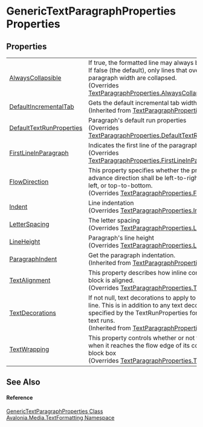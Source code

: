 # GenericTextParagraphProperties Properties




## Properties
<table>
<tr>
<td><a href="P_Avalonia_Media_TextFormatting_GenericTextParagraphProperties_AlwaysCollapsible">AlwaysCollapsible</a></td>
<td>If true, the formatted line may always be collapsed. If false (the default), only lines that overflow the paragraph width are collapsed.<br />(Overrides <a href="P_Avalonia_Media_TextFormatting_TextParagraphProperties_AlwaysCollapsible">TextParagraphProperties.AlwaysCollapsible</a>)</td>
</tr>
<tr>
<td><a href="P_Avalonia_Media_TextFormatting_TextParagraphProperties_DefaultIncrementalTab">DefaultIncrementalTab</a></td>
<td>Gets the default incremental tab width.<br />(Inherited from <a href="T_Avalonia_Media_TextFormatting_TextParagraphProperties">TextParagraphProperties</a>)</td>
</tr>
<tr>
<td><a href="P_Avalonia_Media_TextFormatting_GenericTextParagraphProperties_DefaultTextRunProperties">DefaultTextRunProperties</a></td>
<td>Paragraph's default run properties<br />(Overrides <a href="P_Avalonia_Media_TextFormatting_TextParagraphProperties_DefaultTextRunProperties">TextParagraphProperties.DefaultTextRunProperties</a>)</td>
</tr>
<tr>
<td><a href="P_Avalonia_Media_TextFormatting_GenericTextParagraphProperties_FirstLineInParagraph">FirstLineInParagraph</a></td>
<td>Indicates the first line of the paragraph.<br />(Overrides <a href="P_Avalonia_Media_TextFormatting_TextParagraphProperties_FirstLineInParagraph">TextParagraphProperties.FirstLineInParagraph</a>)</td>
</tr>
<tr>
<td><a href="P_Avalonia_Media_TextFormatting_GenericTextParagraphProperties_FlowDirection">FlowDirection</a></td>
<td>This property specifies whether the primary text advance direction shall be left-to-right, right-to-left, or top-to-bottom.<br />(Overrides <a href="P_Avalonia_Media_TextFormatting_TextParagraphProperties_FlowDirection">TextParagraphProperties.FlowDirection</a>)</td>
</tr>
<tr>
<td><a href="P_Avalonia_Media_TextFormatting_GenericTextParagraphProperties_Indent">Indent</a></td>
<td>Line indentation<br />(Overrides <a href="P_Avalonia_Media_TextFormatting_TextParagraphProperties_Indent">TextParagraphProperties.Indent</a>)</td>
</tr>
<tr>
<td><a href="P_Avalonia_Media_TextFormatting_GenericTextParagraphProperties_LetterSpacing">LetterSpacing</a></td>
<td>The letter spacing<br />(Overrides <a href="P_Avalonia_Media_TextFormatting_TextParagraphProperties_LetterSpacing">TextParagraphProperties.LetterSpacing</a>)</td>
</tr>
<tr>
<td><a href="P_Avalonia_Media_TextFormatting_GenericTextParagraphProperties_LineHeight">LineHeight</a></td>
<td>Paragraph's line height<br />(Overrides <a href="P_Avalonia_Media_TextFormatting_TextParagraphProperties_LineHeight">TextParagraphProperties.LineHeight</a>)</td>
</tr>
<tr>
<td><a href="P_Avalonia_Media_TextFormatting_TextParagraphProperties_ParagraphIndent">ParagraphIndent</a></td>
<td>Get the paragraph indentation.<br />(Inherited from <a href="T_Avalonia_Media_TextFormatting_TextParagraphProperties">TextParagraphProperties</a>)</td>
</tr>
<tr>
<td><a href="P_Avalonia_Media_TextFormatting_GenericTextParagraphProperties_TextAlignment">TextAlignment</a></td>
<td>This property describes how inline content of a block is aligned.<br />(Overrides <a href="P_Avalonia_Media_TextFormatting_TextParagraphProperties_TextAlignment">TextParagraphProperties.TextAlignment</a>)</td>
</tr>
<tr>
<td><a href="P_Avalonia_Media_TextFormatting_TextParagraphProperties_TextDecorations">TextDecorations</a></td>
<td>If not null, text decorations to apply to all runs in the line. This is in addition to any text decorations specified by the TextRunProperties for individual text runs.<br />(Inherited from <a href="T_Avalonia_Media_TextFormatting_TextParagraphProperties">TextParagraphProperties</a>)</td>
</tr>
<tr>
<td><a href="P_Avalonia_Media_TextFormatting_GenericTextParagraphProperties_TextWrapping">TextWrapping</a></td>
<td>This property controls whether or not text wraps when it reaches the flow edge of its containing block box<br />(Overrides <a href="P_Avalonia_Media_TextFormatting_TextParagraphProperties_TextWrapping">TextParagraphProperties.TextWrapping</a>)</td>
</tr>
</table>

## See Also


#### Reference
<a href="T_Avalonia_Media_TextFormatting_GenericTextParagraphProperties">GenericTextParagraphProperties Class</a>  
<a href="N_Avalonia_Media_TextFormatting">Avalonia.Media.TextFormatting Namespace</a>  

